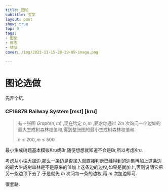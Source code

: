```yaml
---
title: 图论
subtitle: 玄学
layout: post
show: true
top: 0
tags: 
- 图论
- 日志
- 咕咕
cover: /img/2022-11-15-20-29-09-image.png

---
```


# 图论选做

先开个坑.

### CF1687B Railway System [mst] [kru]

> 有一张图 $Graph(n,m)$ ,现在给定 $n,m$ ,要求你通过 $2m$ 次询问一个边集的最大生成树森林权值和,得到整张图的最小生成树森林权值和.
> 
> $n\le 200,m\le 500$

最小生成树题基本模拟Kru或Br,随便想想就知道不会是Br,所以考虑Kru.

考虑从小往大加边,那么一条边是否加入就直接判断已经得到的边集再加上这条边的最大生成树森林是不是原来的值加上这条边的边权,如果是就加上,否则说明它把另一条边顶下去了.于是就先 $m$ 次问每一条的边权,再 $m$ 次加边即可.

很套路.

